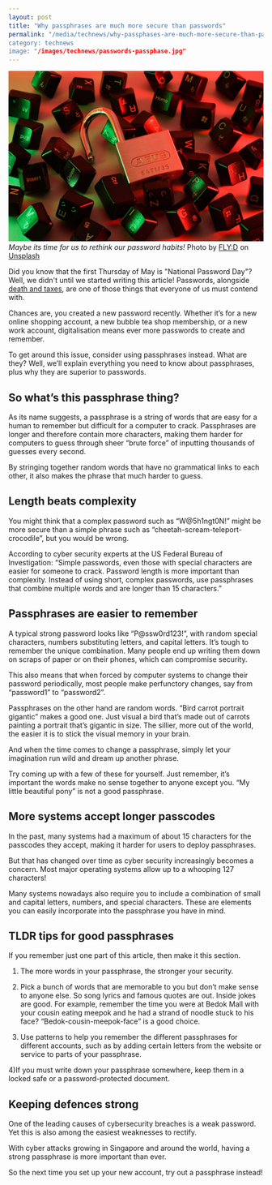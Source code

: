 ```yaml
---
layout: post
title: "Why passphrases are much more secure than passwords"
permalink: "/media/technews/why-passphases-are-much-more-secure-than-passwords
category: technews
image: "/images/technews/passwords-passphase.jpg"
---
```


![Lock it up. cybersecurity. phassphase](/images/technews/passwords-passphase.jpg)
*Maybe its time for us to rethink our password habits!* 
Photo by <a href="https://unsplash.com/@flyd2069?utm_source=unsplash&utm_medium=referral&utm_content=creditCopyText">FLY:D</a> on <a href="https://unsplash.com/photos/zAhAUSdRLJ8?utm_source=unsplash&utm_medium=referral&utm_content=creditCopyText">Unsplash</a>
  
Did you know that the first Thursday of May is "National Password Day"? Well, we didn't until we started writing this article! Passwords, alongside [death and taxes](https://en.wikipedia.org/wiki/Death_and_taxes_(idiom)#:~:text=%22Death%20and%20taxes%22%20is%20a,certain%2C%20except%20death%20and%20taxes.), are one of those things that everyone of us must contend with.

Chances are, you created a new password recently. Whether it’s for a new online shopping account, a new bubble tea shop membership, or a new work account, digitalisation means ever more passwords to create and remember. 

To get around this issue, consider using passphrases instead. What are they? Well, we’ll explain everything you need to know about passphrases, plus why they are superior to passwords. 

## So what’s this passphrase thing? 

As its name suggests, a passphrase is a string of words that are easy for a human to remember but difficult for a computer to crack. Passphrases are longer and therefore contain more characters, making them harder for computers to guess through sheer “brute force” of inputting thousands of guesses every second. 

By stringing together random words that have no grammatical links to each other, it also makes the phrase that much harder to guess.  

## Length beats complexity 

You might think that a complex password such as “W@5h1ngt0N!” might be more secure than a simple phrase such as “cheetah-scream-teleport-crocodile”, but you would be wrong. 

According to cyber security experts at the US Federal Bureau of Investigation: “Simple passwords, even those with special characters are easier for someone to crack. Password length is more important than complexity. Instead of using short, complex passwords, use passphrases that combine multiple words and are longer than 15 characters.”

## Passphrases are easier to remember

A typical strong password looks like “P@ssw0rd123!”, with random special characters, numbers substituting letters, and capital letters. It’s tough to remember the unique combination. Many people end up writing them down on scraps of paper or on their phones, which can compromise security. 

This also means that when forced by computer systems to change their password periodically, most people make perfunctory changes, say from “password1” to “password2”.

Passphrases on the other hand are random words. “Bird carrot portrait gigantic” makes a good one. Just visual a bird that’s made out of carrots painting a portrait that’s gigantic in size. The sillier, more out of the world, the easier it is to stick the visual memory in your brain. 

And when the time comes to change a passphrase, simply let your imagination run wild and dream up another phrase. 

Try coming up with a few of these for yourself. Just remember, it’s important the words make no sense together to anyone except you. “My little beautiful pony” is not a good passphrase. 

## More systems accept longer passcodes

In the past, many systems had a maximum of about 15 characters for the passcodes they accept, making it harder for users to deploy passphrases. 

But that has changed over time as cyber security increasingly becomes a concern. Most major operating systems allow up to a whooping 127 characters!

Many systems nowadays also require you to include a combination of small and capital letters, numbers, and special characters. These are elements you can easily incorporate into the passphrase you have in mind. 

## TLDR tips for good passphrases

If you remember just one part of this article, then make it this section.

1) The more words in your passphrase, the stronger your security. 

2) Pick a bunch of words that are memorable to you but don’t make sense to anyone else. So song lyrics and famous quotes are out. Inside jokes are good. For example, remember the time you were at Bedok Mall with your cousin eating meepok and he had a strand of noodle stuck to his face? “Bedok-cousin-meepok-face” is a good choice. 

3) Use patterns to help you remember the different passphrases for different accounts, such as by adding certain letters from the website or service to parts of your passphrase. 

4)If you must write down your passphrase somewhere, keep them in a locked safe or a password-protected document. 

## Keeping defences strong
One of the leading causes of cybersecurity breaches is a weak password. Yet this is also among the easiest weaknesses to rectify. 

With cyber attacks growing in Singapore and around the world, having a strong passphrase is more important than ever. 

So the next time you set up your new account, try out a passphrase instead!
